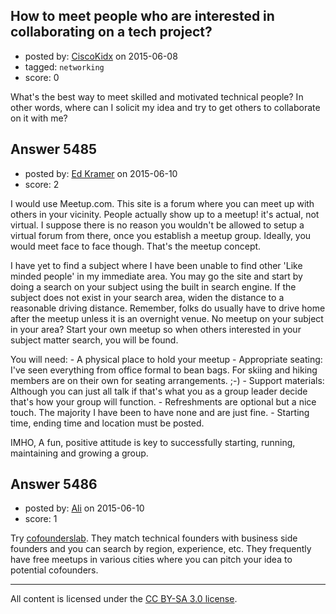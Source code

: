 ## How to meet people who are interested in collaborating on a tech project?

- posted by: [CiscoKidx](https://stackexchange.com/users/6231970/ciscokidx) on 2015-06-08
- tagged: `networking`
- score: 0

<p>What's the best way to meet skilled and motivated technical people? In other words, where can I solicit my idea and try to get others to collaborate on it with me?</p>



## Answer 5485

- posted by: [Ed Kramer](https://stackexchange.com/users/6448067/ed-kramer) on 2015-06-10
- score: 2

<p>I would use Meetup.com. 
This site is a forum where you can meet up with others in your vicinity. People actually show up to a meetup! it's actual, not virtual. I suppose there is no reason you wouldn't be allowed to setup a virtual forum from there, once you establish a meetup group. Ideally, you would meet face to face though. That's the meetup concept.</p>

<p>I have yet to find a subject where I have been unable to find other 'Like minded people' in my immediate area. You may go the site and start by doing a search on your subject using the built in search engine. If the subject does not exist in your search area, widen the distance to a reasonable driving distance. Remember, folks do usually have to drive home after the meetup unless it is an overnight venue. No meetup on your subject in your area? Start your own meetup so when others interested in your subject matter search, you will be found.</p>

<p>You will need:
- A physical place to hold your meetup
- Appropriate seating: I've seen everything from office formal to bean bags. For skiing and hiking members are on their own for seating arrangements. ;-)
- Support materials: Although you can just all talk if that's what you as a group leader decide that's how your group will function.
- Refreshments are optional but a nice touch. The majority I have been to have none and are just fine.
- Starting time, ending time and location must be posted.</p>

<p>IMHO, A fun, positive attitude is key to successfully starting, running, maintaining and growing a group.</p>



## Answer 5486

- posted by: [Ali](https://stackexchange.com/users/2815644/ali) on 2015-06-10
- score: 1

<p>Try <a href="https://www.cofounderslab.com/" rel="nofollow">cofounderslab</a>.  They match technical founders with business side founders and you can search by region, experience, etc. They frequently have free meetups in various cities where you can pitch your idea to potential cofounders.</p>




---

All content is licensed under the [CC BY-SA 3.0 license](https://creativecommons.org/licenses/by-sa/3.0/).
